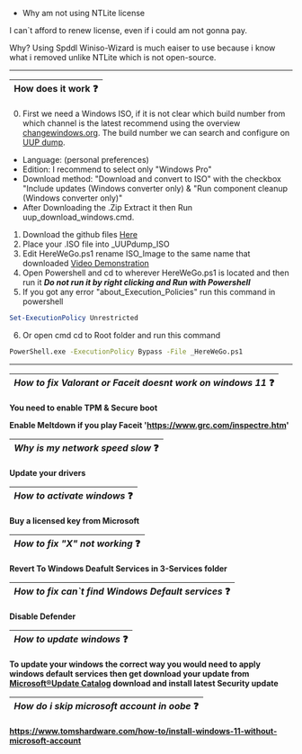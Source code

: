 - Why am not using NTLite license

I can`t afford to renew license, even if i could am not gonna pay.

Why? Using Spddl Winiso-Wizard is much eaiser to use because i know what i removed unlike NTLite which is not open-source.

----

|  How does it work  :question:|
|----------------------------------------------|


0. First we need a Windows ISO, if it is not clear which build number from which channel is the latest recommend using the overview [changewindows.org](https://changewindows.org/timeline/pc).
The build number we can search and configure on [UUP dump](https://uupdump.net/).
- Language: (personal preferences)
- Edition: I recommend to select only "Windows Pro"
- Download method: "Download and convert to ISO" with the checkbox "Include updates (Windows converter only) & "Run component cleanup (Windows converter only)"
- After Downloading the .Zip Extract it then Run uup_download_windows.cmd.
1. Download the github files [Here](https://github.com/raox77/RaxOS/archive/refs/heads/main.zip)
2. Place your .ISO file into _UUPdump_ISO
3. Edit HereWeGo.ps1 rename ISO_Image to the same name that downloaded [Video Demonstration](https://github.com/raox77/RaxOS/assets/116083042/632644dd-51fb-4e26-950a-1da14d0be843)
4. Open Powershell and cd to wherever HereWeGo.ps1 is located and then run it ***Do not run it by right clicking and Run with Powershell***
5. If you got any error "about_Execution_Policies" run this command in powershell 
```powershell
Set-ExecutionPolicy Unrestricted
```
6. Or open cmd cd to Root folder and run this command
```bat
PowerShell.exe -ExecutionPolicy Bypass -File _HereWeGo.ps1
```
---

| *How to fix Valorant or Faceit doesnt work on windows 11* :question: |
|----------------------------------------------|

**You need to enable TPM & Secure boot**

**Enable Meltdown if you play Faceit 'https://www.grc.com/inspectre.htm'**

| *Why is my network speed slow*  :question: |
|----------------------------------------------|

**Update your drivers**

| *How to activate windows*  :question: |
|----------------------------------------------|

**Buy a licensed key from Microsoft**

| *How to fix "X" not working*  :question: |
|----------------------------------------------|

**Revert To Windows Deafult Services in 3-Services folder**

| *How to fix can`t find Windows Default services*  :question: |
|----------------------------------------------|

**Disable Defender**

| *How to update windows*  :question: |
|----------------------------------------------|

**To update your windows the correct way you would need to apply windows default services then get download your update from [ Microsoft®Update Catalog](https://www.catalog.update.microsoft.com/Home.aspx) download and install latest **Security** update**

| *How do i skip microsoft account in oobe*  :question: |
|----------------------------------------------|

**https://www.tomshardware.com/how-to/install-windows-11-without-microsoft-account**
